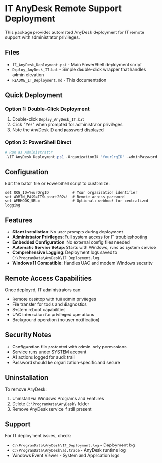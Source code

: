 # IT AnyDesk Remote Support Deployment

This package provides automated AnyDesk deployment for IT remote support with administrator privileges.

## Files

- `IT_AnyDesk_Deployment.ps1` - Main PowerShell deployment script
- `Deploy_AnyDesk_IT.bat` - Simple double-click wrapper that handles admin elevation
- `README_IT_Deployment.md` - This documentation

## Quick Deployment

### Option 1: Double-Click Deployment
1. Double-click `Deploy_AnyDesk_IT.bat`
2. Click "Yes" when prompted for administrator privileges
3. Note the AnyDesk ID and password displayed

### Option 2: PowerShell Direct
```powershell
# Run as Administrator
.\IT_AnyDesk_Deployment.ps1 -OrganizationID "YourOrgID" -AdminPassword "YourPassword"
```

## Configuration

Edit the batch file or PowerShell script to customize:

```batch
set ORG_ID=YourOrgID           # Your organization identifier
set ADMIN_PASS=ITSupport2024!  # Remote access password
set WEBHOOK_URL=               # Optional: webhook for centralized logging
```

## Features

- **Silent Installation**: No user prompts during deployment
- **Administrator Privileges**: Full system access for IT troubleshooting
- **Embedded Configuration**: No external config files needed
- **Automatic Service Setup**: Starts with Windows, runs as system service
- **Comprehensive Logging**: Deployment logs saved to `C:\ProgramData\AnyDesk\IT_Deployment.log`
- **Windows 11 Compatible**: Handles UAC and modern Windows security

## Remote Access Capabilities

Once deployed, IT administrators can:
- Remote desktop with full admin privileges
- File transfer for tools and diagnostics
- System reboot capabilities
- UAC interaction for privileged operations
- Background operation (no user notification)

## Security Notes

- Configuration file protected with admin-only permissions
- Service runs under SYSTEM account
- All actions logged for audit trail
- Password should be organization-specific and secure

## Uninstallation

To remove AnyDesk:
1. Uninstall via Windows Programs and Features
2. Delete `C:\ProgramData\AnyDesk\` folder
3. Remove AnyDesk service if still present

## Support

For IT deployment issues, check:
- `C:\ProgramData\AnyDesk\IT_Deployment.log` - Deployment log
- `C:\ProgramData\AnyDesk\ad.trace` - AnyDesk runtime log
- Windows Event Viewer - System and Application logs